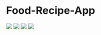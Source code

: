 # Food-Recipe-App

![](screenshots/category_page.png)
![](screenshots/meal_page.png)
![](screenshots/detail_page.png)
![](screenshots/youtube_page.png)


